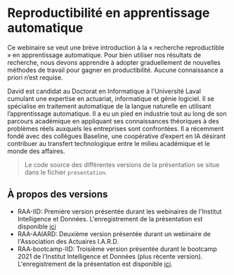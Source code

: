 # Reproductibilité en apprentissage automatique

Ce webinaire se veut une brève introduction à la « recherche reproductible » en apprentissage automatique. Pour bien utiliser nos résultats de recherche, nous devons apprendre à adopter graduellement de nouvelles méthodes de travail pour gagner en productibilité. Aucune connaissance a priori n’est requise.

David est candidat au Doctorat en Informatique à l'Université Laval cumulant une expertise en actuariat, informatique et génie logiciel. Il se spécialise en traitement automatique de la langue naturelle en utilisant l’apprentissage automatique. Il a eu un pied en industrie tout au long de son parcours académique en appliquant ses connaissances théoriques à des problèmes réels auxquels les entreprises sont confrontées. Il a récemment fondé avec des collègues Baseline, une coopérative d’expert en IA désirant contribuer au transfert technologique entre le milieu académique et le monde des affaires.

> Le code source des différentes versions de la présentation se situe dans le fichier `presentation`. 

## À propos des versions

- RAA-IID: Première version présentée durant les webinaires de l'Institut Intelligence et Données. L'enregistrement de la présentation est disponible [ici](https://www.youtube.com/watch?v=Fw_lRiTrmnk&feature=youtu.be)
- RAA-AAIARD: Deuxième version présentée durant un webinaire de l'Association des Actuaires I.A.R.D.
- RAA-bootcamp-IID: Troisième version présentée durant le bootcamp 2021 de l'Institut Intelligence et Données (plus récente version). L'enregistrement de la présentation est disponible [ici](https://www.youtube.com/watch?v=GkMrBgnvCBI).

